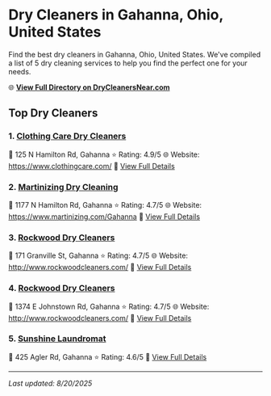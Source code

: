 # Dry Cleaners in Gahanna, Ohio, United States

Find the best dry cleaners in Gahanna, Ohio, United States. We've compiled a list of 5 dry cleaning services to help you find the perfect one for your needs.

🌐 **[View Full Directory on DryCleanersNear.com](https://drycleanersnear.com/city/US/Ohio/Gahanna)**

## Top Dry Cleaners

### 1. [Clothing Care Dry Cleaners](https://drycleanersnear.com/dryCleaner/689aa03f2abe37ea0a656294/clothing-care-dry-cleaners)
📍 125 N Hamilton Rd, Gahanna
⭐ Rating: 4.9/5
🌐 Website: https://www.clothingcare.com/
🔗 [View Full Details](https://drycleanersnear.com/dryCleaner/689aa03f2abe37ea0a656294/clothing-care-dry-cleaners)

### 2. [Martinizing Dry Cleaning](https://drycleanersnear.com/dryCleaner/689aa04f2abe37ea0a656334/martinizing-dry-cleaning)
📍 1177 N Hamilton Rd, Gahanna
⭐ Rating: 4.7/5
🌐 Website: https://www.martinizing.com/Gahanna
🔗 [View Full Details](https://drycleanersnear.com/dryCleaner/689aa04f2abe37ea0a656334/martinizing-dry-cleaning)

### 3. [Rockwood Dry Cleaners](https://drycleanersnear.com/dryCleaner/689aa05d2abe37ea0a656372/rockwood-dry-cleaners)
📍 171 Granville St, Gahanna
⭐ Rating: 4.7/5
🌐 Website: http://www.rockwoodcleaners.com/
🔗 [View Full Details](https://drycleanersnear.com/dryCleaner/689aa05d2abe37ea0a656372/rockwood-dry-cleaners)

### 4. [Rockwood Dry Cleaners](https://drycleanersnear.com/dryCleaner/689aa0b52abe37ea0a65674f/rockwood-dry-cleaners)
📍 1374 E Johnstown Rd, Gahanna
⭐ Rating: 4.7/5
🌐 Website: http://www.rockwoodcleaners.com/
🔗 [View Full Details](https://drycleanersnear.com/dryCleaner/689aa0b52abe37ea0a65674f/rockwood-dry-cleaners)

### 5. [Sunshine Laundromat](https://drycleanersnear.com/dryCleaner/689aa0b22abe37ea0a65672c/sunshine-laundromat)
📍 425 Agler Rd, Gahanna
⭐ Rating: 4.6/5
🔗 [View Full Details](https://drycleanersnear.com/dryCleaner/689aa0b22abe37ea0a65672c/sunshine-laundromat)


---

*Last updated: 8/20/2025*
